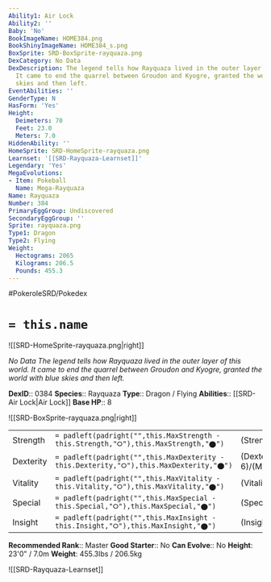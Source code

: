 ```yaml
---
Ability1: Air Lock
Ability2: ''
Baby: 'No'
BookImageName: HOME384.png
BookShinyImageName: HOME384_s.png
BoxSprite: SRD-BoxSprite-rayquaza.png
DexCategory: No Data
DexDescription: The legend tells how Rayquaza lived in the outer layer of this world.
  It came to end the quarrel between Groudon and Kyogre, granted the world with blue
  skies and then left.
EventAbilities: ''
GenderType: N
HasForm: 'Yes'
Height:
  Deimeters: 70
  Feet: 23.0
  Meters: 7.0
HiddenAbility: ''
HomeSprite: SRD-HomeSprite-rayquaza.png
Learnset: '[[SRD-Rayquaza-Learnset]]'
Legendary: 'Yes'
MegaEvolutions:
- Item: Pokeball
  Name: Mega-Rayquaza
Name: Rayquaza
Number: 384
PrimaryEggGroup: Undiscovered
SecondaryEggGroup: ''
Sprite: rayquaza.png
Type1: Dragon
Type2: Flying
Weight:
  Hectograms: 2065
  Kilograms: 206.5
  Pounds: 455.3
---
```


#PokeroleSRD/Pokedex

# `= this.name`

![[SRD-HomeSprite-rayquaza.png|right]]

*No Data*
*The legend tells how Rayquaza lived in the outer layer of this world. It came to end the quarrel between Groudon and Kyogre, granted the world with blue skies and then left.*

**DexID**:: 0384
**Species**:: Rayquaza
**Type**:: Dragon / Flying
**Abilities**:: [[SRD-Air Lock|Air Lock]]
**Base HP**:: 8

![[SRD-BoxSprite-rayquaza.png|right]]

|           |                                                                                        |                                          |
| --------- | -------------------------------------------------------------------------------------- | ---------------------------------------- |
| Strength  | `= padleft(padright("",this.MaxStrength - this.Strength,"⭘"),this.MaxStrength,"⬤")`    | (Strength::8)/(MaxStrength::8)   |
| Dexterity | `= padleft(padright("",this.MaxDexterity - this.Dexterity,"⭘"),this.MaxDexterity,"⬤")` | (Dexterity:: 6)/(MaxDexterity::6) |
| Vitality  | `= padleft(padright("",this.MaxVitality - this.Vitality,"⭘"),this.MaxVitality,"⬤")`    | (Vitality::5)/(MaxVitality::5)   |
| Special   | `= padleft(padright("",this.MaxSpecial - this.Special,"⭘"),this.MaxSpecial,"⬤")`       | (Special::8)/(MaxSpecial::8)     |
| Insight   | `= padleft(padright("",this.MaxInsight - this.Insight,"⭘"),this.MaxInsight,"⬤")`       | (Insight::5)/(MaxInsight::5)     |

**Recommended Rank**:: Master
**Good Starter**:: No
**Can Evolve**:: No
**Height**: 23'0" / 7.0m
**Weight**: 455.3lbs / 206.5kg

![[SRD-Rayquaza-Learnset]]